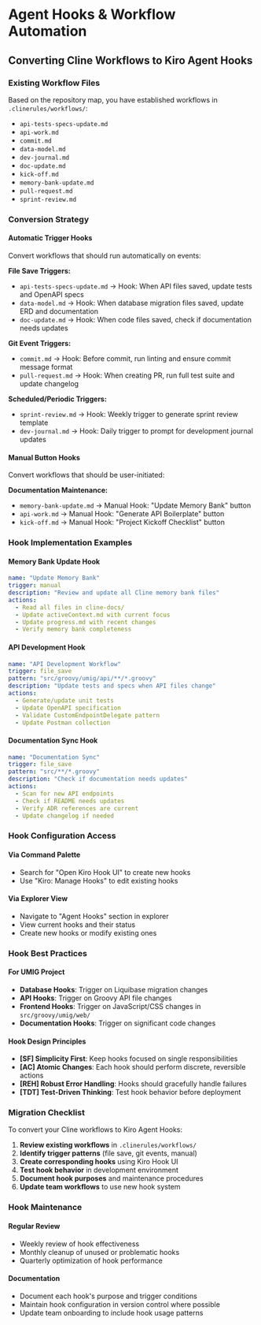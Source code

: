 # Agent Hooks & Workflow Automation

## Converting Cline Workflows to Kiro Agent Hooks

### Existing Workflow Files
Based on the repository map, you have established workflows in `.clinerules/workflows/`:
- `api-tests-specs-update.md`
- `api-work.md`
- `commit.md`
- `data-model.md`
- `dev-journal.md`
- `doc-update.md`
- `kick-off.md`
- `memory-bank-update.md`
- `pull-request.md`
- `sprint-review.md`

### Conversion Strategy

#### Automatic Trigger Hooks
Convert workflows that should run automatically on events:

**File Save Triggers:**
- `api-tests-specs-update.md` → Hook: When API files saved, update tests and OpenAPI specs
- `data-model.md` → Hook: When database migration files saved, update ERD and documentation
- `doc-update.md` → Hook: When code files saved, check if documentation needs updates

**Git Event Triggers:**
- `commit.md` → Hook: Before commit, run linting and ensure commit message format
- `pull-request.md` → Hook: When creating PR, run full test suite and update changelog

**Scheduled/Periodic Triggers:**
- `sprint-review.md` → Hook: Weekly trigger to generate sprint review template
- `dev-journal.md` → Hook: Daily trigger to prompt for development journal updates

#### Manual Button Hooks
Convert workflows that should be user-initiated:

**Documentation Maintenance:**
- `memory-bank-update.md` → Manual Hook: "Update Memory Bank" button
- `api-work.md` → Manual Hook: "Generate API Boilerplate" button
- `kick-off.md` → Manual Hook: "Project Kickoff Checklist" button

### Hook Implementation Examples

#### Memory Bank Update Hook
```yaml
name: "Update Memory Bank"
trigger: manual
description: "Review and update all Cline memory bank files"
actions:
  - Read all files in cline-docs/
  - Update activeContext.md with current focus
  - Update progress.md with recent changes
  - Verify memory bank completeness
```

#### API Development Hook
```yaml
name: "API Development Workflow"
trigger: file_save
pattern: "src/groovy/umig/api/**/*.groovy"
description: "Update tests and specs when API files change"
actions:
  - Generate/update unit tests
  - Update OpenAPI specification
  - Validate CustomEndpointDelegate pattern
  - Update Postman collection
```

#### Documentation Sync Hook
```yaml
name: "Documentation Sync"
trigger: file_save
pattern: "src/**/*.groovy"
description: "Check if documentation needs updates"
actions:
  - Scan for new API endpoints
  - Check if README needs updates
  - Verify ADR references are current
  - Update changelog if needed
```

### Hook Configuration Access

#### Via Command Palette
- Search for "Open Kiro Hook UI" to create new hooks
- Use "Kiro: Manage Hooks" to edit existing hooks

#### Via Explorer View
- Navigate to "Agent Hooks" section in explorer
- View current hooks and their status
- Create new hooks or modify existing ones

### Hook Best Practices

#### For UMIG Project
- **Database Hooks**: Trigger on Liquibase migration changes
- **API Hooks**: Trigger on Groovy API file changes
- **Frontend Hooks**: Trigger on JavaScript/CSS changes in `src/groovy/umig/web/`
- **Documentation Hooks**: Trigger on significant code changes

#### Hook Design Principles
- **[SF] Simplicity First**: Keep hooks focused on single responsibilities
- **[AC] Atomic Changes**: Each hook should perform discrete, reversible actions
- **[REH] Robust Error Handling**: Hooks should gracefully handle failures
- **[TDT] Test-Driven Thinking**: Test hook behavior before deployment

### Migration Checklist

To convert your Cline workflows to Kiro Agent Hooks:

1. **Review existing workflows** in `.clinerules/workflows/`
2. **Identify trigger patterns** (file save, git events, manual)
3. **Create corresponding hooks** using Kiro Hook UI
4. **Test hook behavior** in development environment
5. **Document hook purposes** and maintenance procedures
6. **Update team workflows** to use new hook system

### Hook Maintenance

#### Regular Review
- Weekly review of hook effectiveness
- Monthly cleanup of unused or problematic hooks
- Quarterly optimization of hook performance

#### Documentation
- Document each hook's purpose and trigger conditions
- Maintain hook configuration in version control where possible
- Update team onboarding to include hook usage patterns